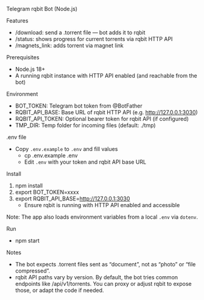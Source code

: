 Telegram rqbit Bot (Node.js)

Features
- /download: send a .torrent file — bot adds it to rqbit
- /status: shows progress for current torrents via rqbit HTTP API
- /magnets_link: adds torrent via magnet link

Prerequisites
- Node.js 18+
- A running rqbit instance with HTTP API enabled (and reachable from the bot)

Environment
- BOT_TOKEN: Telegram bot token from @BotFather
- RQBIT_API_BASE: Base URL of rqbit HTTP API (e.g. http://127.0.0.1:3030)
- RQBIT_API_TOKEN: Optional bearer token for rqbit API (if configured)
- TMP_DIR: Temp folder for incoming files (default: ./tmp)

.env file
- Copy `.env.example` to `.env` and fill values
  - cp .env.example .env
  - Edit `.env` with your token and rqbit API base URL

Install
1) npm install
2) export BOT_TOKEN=xxxx
3) export RQBIT_API_BASE=http://127.0.0.1:3030
   - Ensure rqbit is running with HTTP API enabled and accessible

Note: The app also loads environment variables from a local `.env` via `dotenv`.

Run
- npm start

Notes
- The bot expects .torrent files sent as “document”, not as “photo” or “file compressed”.
- rqbit API paths vary by version. By default, the bot tries common endpoints like /api/v1/torrents. You can proxy or adjust rqbit to expose those, or adapt the code if needed.
